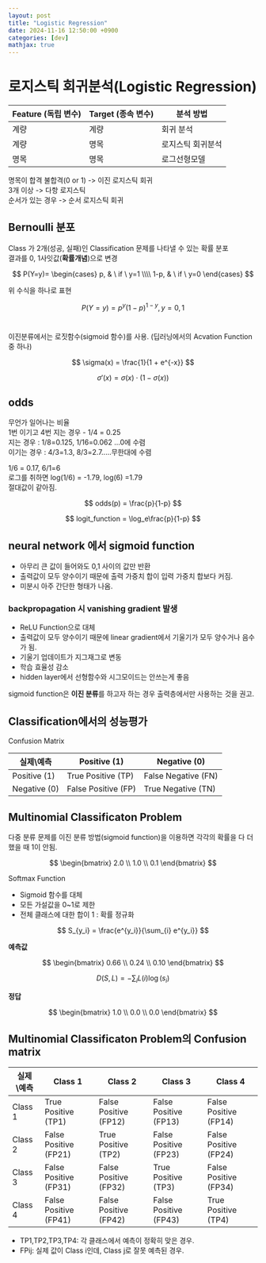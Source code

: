 ```yaml
---
layout: post
title: "Logistic Regression"
date: 2024-11-16 12:50:00 +0900
categories: [dev]
mathjax: true
---
```


# 로지스틱 회귀분석(Logistic Regression)

| Feature (독립 변수) | Target (종속 변수) | 분석 방법         |
|----------------------|--------------------|-------------------|
| 계량                | 계량              | 회귀 분석         |
| 계량                | 명목              | 로지스틱 회귀분석 |
| 명목                | 명목              | 로그선형모델      |


명목이 합격 불합격(0 or 1) -> 이진 로지스틱 회귀  
3개 이상 -> 다항 로지스틱  
순서가 있는 경우 -> 순서 로지스틱 회귀  

## Bernoulli 분포
Class 가 2개(성공, 실패)인 Classification 문제를 나타낼 수 있는 확률 분포  
결과를 0, 1사잇값(**확률개념**)으로 변경   

$$
P(Y=y)=
\begin{cases}
p, & \ if \ y=1  \\\\
1-p, & \ if \ y=0
\end{cases}
$$

위 수식을 하나로 표현  <br>

$$P(Y=y)=p^{y}(1-p)^{1-y}, y=0, 1$$<br>

이진분류에서는 로짓함수(sigmoid 함수)를 사용. (딥러닝에서의 Acvation Function중 하나)  

$$
\sigma(x) = \frac{1}{1 + e^{-x}}
$$

$$
\sigma'(x) = \sigma(x) \cdot (1 - \sigma(x))
$$

## odds
무언가 일어나는 비율  
1번 이기고 4번 지는 경우 - 1/4 = 0.25  
지는 경우 : 1/8=0.125, 1/16=0.062 ...0에 수렴  
이기는 경우 : 4/3=1.3, 8/3=2.7.....무한대에 수렴  

1/6 = 0.17, 6/1=6  
로그를 취하면 log(1/6) = -1.79, log(6) =1.79  
절대값이 같아짐.  

$$
odds(p) = \frac{p}{1-p}
$$

$$
logit_function = \log_e\frac{p}{1-p}
$$

## neural network 에서 sigmoid function
- 아무리 큰 값이 들어와도 0,1 사이의 값만 반환  
- 출력값이 모두 양수이기 때문에 출력 가중치 합이 입력 가중치 합보다 커짐.  
- 미분시 아주 간단한 형태가 나옴.  

### backpropagation 시 vanishing gradient 발생
- ReLU Function으로 대체
- 출력값이 모두 양수이기 때문에 linear gradient에서 기울기가 모두 양수거나 음수가 됨.
- 기울기 업데이트가 지그재그로 변동
- 학습 효율성 감소
- hidden layer에서 선형함수와 시그모이드는 안쓰는게 좋음

sigmoid function은 **이진 분류**를 하고자 하는 경우 출력층에서만 사용하는 것을 권고.

## Classification에서의 성능평가
Confusion Matrix

| 실제\예측 | Positive (1) | Negative (0) |
|-----------|--------------|--------------|
| Positive (1) | True Positive (TP) | False Negative (FN) |
| Negative (0) | False Positive (FP) | True Negative (TN) |

## Multinomial Classificaton Problem
다중 분류 문제를 이진 분류 방법(sigmoid function)을 이용하면 각각의 확률을 다 더했을 때 1이 안됨.  

$$
\begin{bmatrix}
2.0 \\
1.0 \\
0.1
\end{bmatrix}
$$

Softmax Function
- Sigmoid 함수를 대체
- 모든 가설값을 0~1로 제한
- 전체 클래스에 대한 합이 1 : 확률 정규화

$$
S_{y_i} = \frac{e^{y_i}}{\sum_{i} e^{y_i}}
$$

**예측값**

$$
\begin{bmatrix}
0.66 \\
0.24 \\
0.10
\end{bmatrix}
$$

$$
D(S, L) = -\sum_{i} L(i) \log(s_i)
$$

**정답**

$$
\begin{bmatrix}
1.0 \\
0.0 \\
0.0
\end{bmatrix}
$$

## Multinomial Classificaton Problem의 Confusion matrix

| 실제\예측 | Class 1       | Class 2       | Class 3       | Class 4       |
|-----------|---------------|---------------|---------------|---------------|
| Class 1   | True Positive (TP1) | False Positive (FP12) | False Positive (FP13) | False Positive (FP14) |
| Class 2   | False Positive (FP21) | True Positive (TP2) | False Positive (FP23) | False Positive (FP24) |
| Class 3   | False Positive (FP31) | False Positive (FP32) | True Positive (TP3) | False Positive (FP34) |
| Class 4   | False Positive (FP41) | False Positive (FP42) | False Positive (FP43) | True Positive (TP4) |

- TP1,TP2,TP3,TP4: 각 클래스에서 예측이 정확히 맞은 경우.
- FPij: 실제 값이 Class i인데, Class j로 잘못 예측된 경우.
